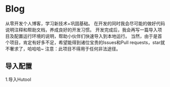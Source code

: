 # Blog
从零开发个人博客，学习新技术+巩固基础。
在开发的同时我会尽可能的做好代码说明注释和帮助文档，养成良好的开发习惯。
开发完成后，我会再写一篇导入项目及配置运行环境的说明，帮助小伙伴们快速导入到本地运行。
当然，由于是首个项目，肯定有好多不足，希望能得到诸位宝贵的Issues和Pull requests，star就不奢求了，哈哈哈~
注意：此项目不得用于任何非法途径。

## 导入配置
1.导入Hutool 
